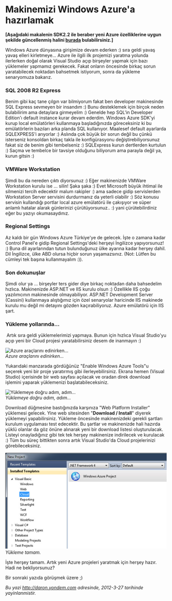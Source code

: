 # Makinemizi Windows Azure'a hazırlamak 

**[Aşağıdaki makalenin SDK2.2 ile beraber yeni Azure özelliklerine uygun
şekilde güncellenmiş halini
[burada](http://daron.yondem.com/tr/post/Makinemizi_Windows_Azure_a_hazirlamak_SDK2_2)
bulabilirsiniz.]**

Windows Azure dünyasına girişimize devam ederken :) sıra geldi yavaş
yavaş elleri kirletmeye... Azure ile ilgili ilk projemizi yaratma
yolunda ilerlerken doğal olarak Visual Studio açıp birşeyler yapmak için
bazı yüklemeler yapmamız gerekecek. Fakat onların öncesinde birkaç sorun
yaratabilecek noktadan bahsetmek istiyorum, sonra da yükleme senaryomuza
bakarız.

### SQL 2008 R2 Express  

Benim gibi kaç tane çılgın var bilmiyorum fakat ben developer
makinesinde SQL Express sevmeyen bir insandım :) Bunu desteklemek için
birçok neden bulabilirim ama detaylara girmeyelim :) Genelde hep SQL'in
Developer Edition'ı default instance kurar devam ederdim. Windows Azure
SDK'yi kurup local emülatörleri kullanmaya başladığınızda göreceksiniz
ki bu emülatörlerin bazıları arka planda SQL kullanıyor. Maalesef
default ayarlarda SQLEXPRESS'i arıyorlar :) Aslında çok büyük bir sorun
değil bu çünkü isterseniz konsoldan birkaç takla ile konfigürasyonu
değiştirebiliyorsunuz fakat siz de benim gibi tembelseniz :) SQLExpress
kurun dertlerden kurtulun :) Saçma ve tembelce bir tavsiye olduğunu
biliyorum ama parayla değil ya, kurun gitsin :)

### VMWare Workstation  

Şimdi bu da nereden çıktı diyorsunuz :) Eğer makinenizde VMWare
Workstation kurulu ise ... silin! Şaka şaka :) Evet Microsoft büyük
ihtimal ile silmenizi tercih edecektir malum rakipler :) ama sadece
gidip servislerden Workstation Server servisini durdurmanız da yeterli
olabilir :) Söz konusu servisin kullandığı portlar local azure emülatörü
ile çakışıyor ve süper anlamlı hatalar alarak günlerinizi
çürütüyorsunuz.. :) yani çürütebilirdiniz eğer bu yazıyı okumasaydınız.

### Regional Settings  

Az kaldı bir gün Windows Azure Türkiye'ye de gelecek. İşte o zamana
kadar Control Panel'e gidip Regional Settings'deki herşeyi İngilizce
yapıyorsunuz! :) Buna dil ayarlarından tutun bulunduğunuz ülke ayarına
kadar herşey dahil. Dil İngilizce, ülke ABD olursa hiçbir sorun
yaşamazsınız. (Not: Lütfen bu cümleyi tek başına kullanmayalım :)).

### Son dokunuşlar  

Şimdi olur ya ... birşeyler ters gider diye birkaç noktadan daha
bahsedelim hızlıca. Makinenizde ASP.NET ve IIS kurulu olsun :) Özellikle
IIS çoğu yazılımcının makinesinde olmayabiliyor. ASP.NET Development
Server (Cassini) kullanmaya alıştığımız için özel senaryolar haricinde
IIS makinede kurulu mu değil mi detayını gözden kaçırabiliyoruz. Azure
emülatörü için IIS şart.

### Yükleme yollarında...  

 Artık sıra geldi yüklemelerimizi yapmaya. Bunun için hızlıca Visual
Studio'yu açıp yeni bir Cloud projesi yaratabilirsiniz desem de
inanmayın :)

![Azure araçlarını
edinirken...](media/Makinemizi_Windows_Azure_a_hazirlamak/install.jpg)\
*Azure araçlarını edinirken...*

Yukarıdaki manzarada gördüğünüz "Enable Windows Azure Tools"u seçerek
yeni bir proje yaratırmış gibi ilerleyebilirsiniz. Ekrana hemen (Visual
Studio) içerisinde bir web sayfası açılacak ve oradan direk download
işlemini yaparak yüklemenizi başlatabileceksiniz.

![Yüklemeye doğru adım,
adım...](media/Makinemizi_Windows_Azure_a_hazirlamak/install2.jpg)\
*Yüklemeye doğru adım, adım...*

Download düğmesine bastığınızda karşınıza "Web Platform Installer"
yüklemesi gelecek. Yine web sitesinden "**Download / Install**" diyerek
yüklemeyi yapabilirsiniz. Yükleme öncesinde makinenizdeki gerekli
şartları kurulum uygulaması test edecektir. Bu şartlar ve makinenizde
hali hazırda yüklü olanlar da göz önüne alınarak yeni bir download
listesi oluşturulacak. Listeyi onayladığınız gibi tek tek herşey
makinenize indirilecek ve kurulacak :) Tüm bu süreç bittikten sonra
artık Visual Studio'da Cloud projelerinizi görebileceksiniz.

![Yükleme tamam.](../media/Makinemizi_Windows_Azure_a_hazirlamak/install3.jpg)\
*Yükleme tamam.*

İşte herşey tamam. Artık yeni Azure projeleri yaratmak için herşey
hazır. Hadi ne bekliyorsunuz?

Bir sonraki yazıda görüşmek üzere ;)


*Bu yazi http://daron.yondem.com adresinde, 2012-3-27 tarihinde yayinlanmistir.*